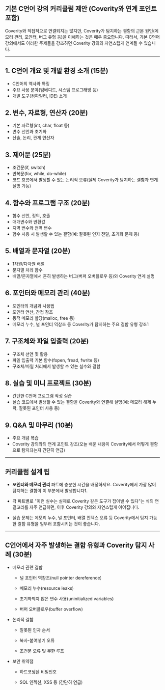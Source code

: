 ## 기본 C언어 강의 커리큘럼 제안 (Coverity와 연계 포인트 포함)

Coverity와 직접적으로 연결되지는 않지만, Coverity가 탐지하는 결함의 근본 원인(메모리 관리, 포인터, 버그 유형 등)을 이해하는 것은 매우 중요합니다. 따라서, 기본 C언어 강의에서도 이러한 주제들을 강조하면 Coverity 강의와 자연스럽게 연계될 수 있습니다.

---

## 1. C언어 개요 및 개발 환경 소개 (15분)

- C언어의 역사와 특징
- 주요 사용 분야(임베디드, 시스템 프로그래밍 등)
- 개발 도구(컴파일러, IDE) 소개
    

## 2. 변수, 자료형, 연산자 (20분)

- 기본 자료형(int, char, float 등)
- 변수 선언과 초기화
- 산술, 논리, 관계 연산자
    

## 3. 제어문 (25분)

- 조건문(if, switch)
- 반복문(for, while, do-while)
- 코드 흐름에서 발생할 수 있는 논리적 오류(실제 Coverity가 탐지하는 결함과 연계 설명 가능)
    

## 4. 함수와 프로그램 구조 (20분)

- 함수 선언, 정의, 호출
- 매개변수와 반환값
- 지역 변수와 전역 변수
- 함수 사용 시 발생할 수 있는 결함(예: 잘못된 인자 전달, 초기화 문제 등)
    

## 5. 배열과 문자열 (20분)

- 1차원/다차원 배열
- 문자열 처리 함수
- 배열/문자열에서 흔히 발생하는 버그(버퍼 오버플로우 등)와 Coverity 연계 설명
    

## 6. 포인터와 메모리 관리 (40분)

- 포인터의 개념과 사용법
- 포인터 연산, 간접 참조
- 동적 메모리 할당(malloc, free 등)
- 메모리 누수, 널 포인터 역참조 등 Coverity가 탐지하는 주요 결함 유형 강조1
    

## 7. 구조체와 파일 입출력 (20분)

- 구조체 선언 및 활용
- 파일 입출력 기본 함수(fopen, fread, fwrite 등)
- 구조체/파일 처리에서 발생할 수 있는 실수와 결함
    

## 8. 실습 및 미니 프로젝트 (30분)

- 간단한 C언어 프로그램 작성 실습
- 실습 코드에서 발생할 수 있는 결함을 Coverity와 연결해 설명(예: 메모리 해제 누락, 잘못된 포인터 사용 등)
    

## 9. Q&A 및 마무리 (10분)

- 주요 개념 복습
- Coverity 강의와의 연계 포인트 강조(오늘 배운 내용이 Coverity에서 어떻게 결함으로 탐지되는지 간단히 언급)
    

---

## 커리큘럼 설계 팁

- **포인터와 메모리 관리** 파트에 충분한 시간을 배정하세요. Coverity에서 가장 많이 탐지하는 결함이 이 부분에서 발생합니다1.
    
- 각 파트별로 "이런 실수는 실제로 Coverity 같은 도구가 잡아낼 수 있다"는 식의 연결고리를 자주 언급하면, 이후 Coverity 강의와 자연스럽게 이어집니다.
    
- 실습 문제는 메모리 누수, 널 포인터, 배열 인덱스 오류 등 Coverity에서 탐지 가능한 결함 유형을 일부러 포함시키는 것이 좋습니다.
    

---

## C언어에서 자주 발생하는 결함 유형과 Coverity 탐지 사례 (30분)

- 메모리 관련 결함
    
    - 널 포인터 역참조(null pointer dereference)
        
    - 메모리 누수(resource leaks)
        
    - 초기화되지 않은 변수 사용(uninitialized variables)
        
    - 버퍼 오버플로우(buffer overflow)
        
- 논리적 결함
    
    - 잘못된 인자 순서
        
    - 복사-붙여넣기 오류
        
    - 조건문 오류 및 무한 루프
        
- 보안 취약점
    
    - 하드코딩된 비밀번호
        
    - SQL 인젝션, XSS 등 (간단히 언급)